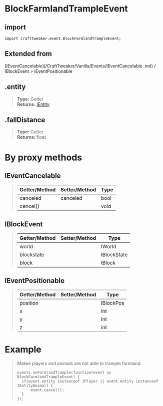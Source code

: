 # BlockFarmlandTrampleEvent

## import
`import crafttweaker.event.BlockFarmlandTrampleEvent;`

## Extended from
[IEventCancelable](/CraftTweaker/Vanilla/Events/IEventCancelable .md) / IBlockEvent > IEventPositionable

## .entity
>
>
> **Type:** Getter  
> **Returns:** [IEntity](/CraftTweaker/Vanilla/Entities/IEntity.md)

## .fallDistance
>
>
> **Type:** Getter  
> **Returns:** float

# By proxy methods

## IEventCancelable
> | Getter/Method   | Setter/Method     | Type                  |
> |-----------------|-------------------|-----------------------|
> | canceled        | canceled          | bool                  |
> | cencel()        |                   | void                  |

## IBlockEvent
> | Getter/Method   | Setter/Method     | Type                  |
> |-----------------|-------------------|-----------------------|
> | world           |                   | IWorld                |
> | blockstate      |                   | IBlockState           |
> | block           |                   | IBlock                |

## IEventPositionable
> | Getter/Method   | Setter/Method     | Type                  |
> |-----------------|-------------------|-----------------------|
> | position        |                   | IBlockPos             |
> | x               |                   | int                   |
> | y               |                   | int                   |
> | z               |                   | int                   |

# Example
> Makes players and animals are not able to trample farmland.
>
> ```
> events.onFarmlandTrample(function(event as BlockFarmlandTrampleEvent) {
>	if(event.entity instanceof IPlayer || event.entity instanceof IEntityAnimal) {
>		event.cancel();
>	}
> });
> ```